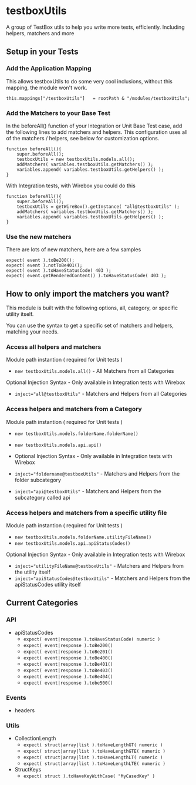 # testboxUtils

A group of TestBox utils to help you write more tests, efficiently. Including helpers, matchers and more

## Setup in your Tests

### Add the Application Mapping

This allows testboxUtils to do some very cool inclusions, without this mapping, the module won't work.

```
this.mappings["/testboxUtils"]   = rootPath & "/modules/testboxUtils";
```

### Add the Matchers to your Base Test

In the beforeAll() function of your Integration or Unit Base Test case, add the following lines to add matchers and helpers. This configuration uses all of the matchers / helpers, see below for customization options.

```
function beforeAll(){
	super.beforeAll();
    testboxUtils = new testboxUtils.models.all();
    addMatchers( variables.testboxUtils.getMatchers() );
    variables.append( variables.testboxUtils.getHelpers() );
}
```

With Integration tests, with Wirebox you could do this

```
function beforeAll(){
	super.beforeAll();
    testboxUtils = getWireBox().getInstance( "all@testboxUtils" );
    addMatchers( variables.testboxUtils.getMatchers() );
    variables.append( variables.testboxUtils.getHelpers() );
}
```

### Use the new matchers

There are lots of new matchers, here are a few samples

```
expect( event ).toBe200();
expect( event ).notToBe401();
expect( event ).toHaveStatusCode( 403 );
expect( event.getRenderedContent() ).toHaveStatusCode( 403 );
```

## How to only import the matchers you want?

This module is built with the following options, all, category, or specific utility itself.

You can use the syntax to get a specific set of matchers and helpers, matching your needs.

### Access all helpers and matchers

Module path instantion ( required for Unit tests )

- `new testboxUtils.models.all()` - All Matchers from all Categories

Optional Injection Syntax - Only available in Integration tests with Wirebox

- `inject="all@testboxUtils"` - Matchers and Helpers from all Categories

### Access helpers and matchers from a Category

Module path instantion ( required for Unit tests )

- `new testboxUtils.models.folderName.folderName()`
- `new testboxUtils.models.api.api()`
- Optional Injection Syntax - Only available in Integration tests with Wirebox

- `inject="foldername@testboxUtils"` - Matchers and Helpers from the folder subcategory
- `inject="api@testboxUtils"` - Matchers and Helpers from the subcategory called api

### Access helpers and matchers from a specific utility file

Module path instantion ( required for Unit tests )

- `new testboxUtils.models.folderName.utilityFileName()`
- `new testboxUtils.models.api.apiStatusCodes()`

Optional Injection Syntax - Only available in Integration tests with Wirebox

- `inject="utilityFileName@testboxUtils"` - Matchers and Helpers from the utility itself
- `inject="apiStatusCodes@testboxUtils"` - Matchers and Helpers from the apiStatusCodes utility itself

## Current Categories

### API

- apiStatusCodes
  - `expect( event|response ).toHaveStatusCode( numeric )`
  - `expect( event|response ).toBe200()`
  - `expect( event|response ).toBe201()`
  - `expect( event|response ).toBe400()`
  - `expect( event|response ).toBe401()`
  - `expect( event|response ).toBe403()`
  - `expect( event|response ).toBe404()`
  - `expect( event|response ).tobe500()`

### Events

- headers

### Utils

- CollectionLength
  - `expect( struct|array|list ).toHaveLengthGT( numeric )`
  - `expect( struct|array|list ).toHaveLengthGTE( numeric )`
  - `expect( struct|array|list ).toHaveLengthLT( numeric )`
  - `expect( struct|array|list ).toHaveLengthLTE( numeric )`
- StructKeys
  - `expect( struct ).toHaveKeyWithCase( "MyCasedKey" )`
